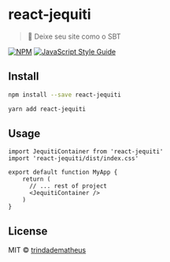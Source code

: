 # react-jequiti

> 🌱 Deixe seu site como o SBT

[![NPM](https://img.shields.io/npm/v/react-jequiti.svg)](https://www.npmjs.com/package/react-jequiti) [![JavaScript Style Guide](https://img.shields.io/badge/code_style-standard-brightgreen.svg)](https://standardjs.com)

## Install

```bash
npm install --save react-jequiti
```

```bash
yarn add react-jequiti
```

## Usage

```tsx
import JequitiContainer from 'react-jequiti'
import 'react-jequiti/dist/index.css'

export default function MyApp {
    return (
      // ... rest of project
      <JequitiContainer />
    )
}
```

## License

MIT © [trindadematheus](https://github.com/trindadematheus)
